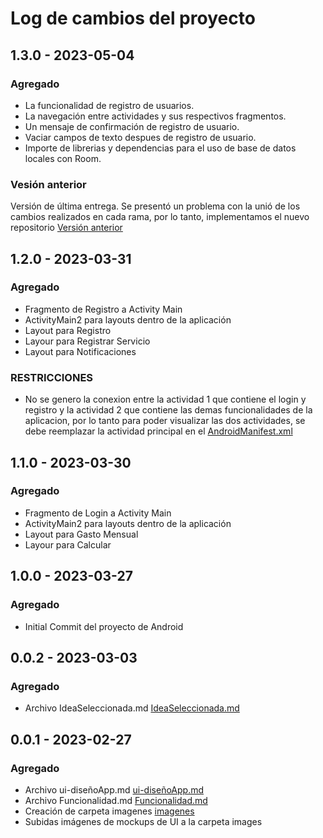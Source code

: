 # Log de cambios del proyecto

## 1.3.0 - 2023-05-04

### Agregado

- La funcionalidad de registro de usuarios.
- La navegación entre actividades y sus respectivos fragmentos.
- Un mensaje de confirmación de registro de usuario.
- Vaciar campos de texto despues de registro de usuario.
- Importe de librerias y dependencias para el uso de base de datos locales con Room.

### Vesión anterior

Versión de última entrega. Se presentó un problema con la unió de los cambios realizados en cada rama, por lo tanto, implementamos el nuevo repositorio [Versión anterior](https://github.com/dhidalgod18/PROYECTOELECTIVAUI)

## 1.2.0 - 2023-03-31

### Agregado

- Fragmento de Registro a Activity Main
- ActivityMain2 para layouts dentro de la aplicación
- Layout para Registro
- Layour para Registrar Servicio
- Layout para Notificaciones

### RESTRICCIONES
- No se genero la conexion entre la actividad 1 que contiene el login y registro y la actividad 2 que contiene las demas funcionalidades de la aplicacion, por lo tanto para poder visualizar las dos actividades, se debe reemplazar la actividad principal en el [AndroidManifest.xml](https://github.com/dhidalgod18/PROYECTOELECTIVAUI/blob/master/app/src/main/AndroidManifest.xml)
 
## 1.1.0 - 2023-03-30

### Agregado

- Fragmento de Login a Activity Main
- ActivityMain2 para layouts dentro de la aplicación
- Layout para Gasto Mensual
- Layour para Calcular

## 1.0.0 - 2023-03-27

### Agregado

- Initial Commit del proyecto de Android

## 0.0.2 - 2023-03-03

### Agregado

- Archivo IdeaSeleccionada.md [IdeaSeleccionada.md](https://github.com/dhidalgod18/Proyecto-Android/blob/main/IdeaSeleccionada.md)

## 0.0.1 - 2023-02-27

### Agregado

- Archivo ui-diseñoApp.md  [ui-diseñoApp.md](https://github.com/dhidalgod18/Proyecto-Android/blob/main/ui-dise%C3%B1oApp.md)
- Archivo Funcionalidad.md [Funcionalidad.md](https://github.com/dhidalgod18/Proyecto-Android/blob/main/Funcionalidad.md)
- Creación de carpeta imagenes [imagenes](https://github.com/dhidalgod18/Proyecto-Android/tree/main/imagenes)
- Subidas imágenes de mockups de UI a la carpeta images
